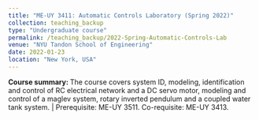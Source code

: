 ```yaml
---
title: "ME-UY 3411: Automatic Controls Laboratory (Spring 2022)"
collection: teaching_backup
type: "Undergraduate course"
permalink: /teaching_backup/2022-Spring-Automatic-Controls-Lab
venue: "NYU Tandon School of Engineering"
date: 2022-01-23
location: "New York, USA"
---
```


<b>Course summary: </b>The course covers system ID, modeling, identification and control of RC electrical network and a DC servo motor, modeling and control of a maglev system, rotary inverted pendulum and a coupled water tank system. | Prerequisite: ME-UY 3511. Co-requisite: ME-UY 3413.

<!-- Heading 1
======

Heading 2
======

Heading 3
====== -->